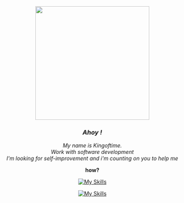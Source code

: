 <div align="center">
  <img src="https://media.giphy.com/media/3o7TKJoSDgvrTXcHQc/giphy.gif" width="300"/>
  <h3><i>Ahoy !</i></h3>
</div>


<div align="center">

_My name is Kingoftime._  
_Work with software development_  
_I'm looking for self-improvement and i'm counting on you to help me_

__how?__

  
</div>


<div align="center">
  
  [![My Skills](https://skills.thijs.gg/icons?i=php,py,html,css,js,git,docker,bash,figma)](https://skills.thijs.gg)


  [![My Skills](https://skills.thijs.gg/icons?i=vuejs,django,laravel,symfony,wordpress)](https://skills.thijs.gg)
</div>
